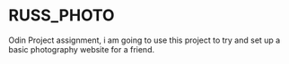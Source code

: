 # RUSS_PHOTO
Odin Project assignment, i am going to use this project to try and set up a basic photography website for a friend.

